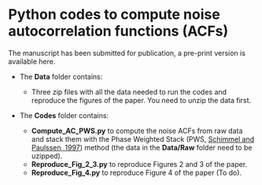 # Python codes to compute noise autocorrelation functions (ACFs)

The manuscript has been submitted for publication, a pre-print version is available here.

* The **Data** folder contains:
  - Three zip files with all the data needed to run the codes and reproduce the figures of the paper. You need to unzip the data first.

* The **Codes** folder contains:
  - **Compute_AC_PWS.py** to compute the noise ACFs from raw data and stack them with the Phase Weighted Stack (PWS, [Schimmel and Paulssen, 1997](https://academic.oup.com/gji/article/130/2/497/760640)) method (the data in the **Data/Raw** folder need to be uzipped).
  - **Reproduce_Fig_2_3.py** to reproduce Figures 2 and 3 of the paper.
  - **Reproduce_Fig_4.py** to reproduce Figure 4 of the paper (To do).

